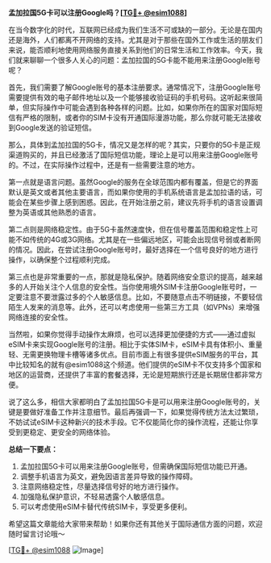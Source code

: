 **孟加拉国5G卡可以注册Google吗？[[TG💪+ @esim1088](https://t.me/s/esim1088)]**

在当今数字化的时代，互联网已经成为我们生活不可或缺的一部分。无论是在国内还是海外，人们都离不开网络的支持。尤其是对于那些在国外工作或生活的朋友们来说，能否顺利地使用网络服务直接关系到他们的日常生活和工作效率。今天，我们就来聊聊一个很多人关心的问题：孟加拉国的5G卡能不能用来注册Google账号呢？

首先，我们需要了解Google账号的基本注册要求。通常情况下，注册Google账号需要提供有效的电子邮件地址以及一个能够接收验证码的手机号码。这听起来很简单，但实际操作中可能会遇到各种各样的问题。比如，如果你所在的国家对国际短信有严格的限制，或者你的SIM卡没有开通国际漫游功能，那么你就可能无法接收到Google发送的验证短信。

那么，具体到孟加拉国的5G卡，情况又是怎样的呢？其实，只要你的5G卡是正规渠道购买的，并且已经激活了国际短信功能，理论上是可以用来注册Google账号的。不过，在实际操作过程中，还是有一些需要注意的地方。

第一点就是语言问题。虽然Google的服务在全球范围内都有覆盖，但是它的界面默认是英文或者其他主要语言，而如果你使用的手机系统语言是孟加拉语的话，可能会在某些步骤上感到困惑。因此，在开始注册之前，建议先将手机的语言设置调整为英语或其他熟悉的语言。

第二点则是网络稳定性。由于5G卡虽然速度快，但在信号覆盖范围和稳定性上可能不如传统的4G或3G网络。尤其是在一些偏远地区，可能会出现信号弱或者断网的情况。因此，在尝试注册Google账号时，最好选择在一个信号良好的地方进行操作，以确保整个过程顺利完成。

第三点也是非常重要的一点，那就是隐私保护。随着网络安全意识的提高，越来越多的人开始关注个人信息的安全性。当你使用境外SIM卡注册Google账号时，一定要注意不要泄露过多的个人敏感信息。比如，不要随意点击不明链接，不要轻信陌生人发来的消息等。此外，还可以考虑使用一些第三方工具（如VPNs）来增强网络连接的安全性。

当然啦，如果你觉得手动操作太麻烦，也可以选择更加便捷的方式——通过虚拟eSIM卡来实现Google账号的注册。相比于实体SIM卡，eSIM卡具有体积小、重量轻、无需更换物理卡槽等诸多优点。目前市面上有很多提供eSIM服务的平台，其中比较知名的就有@esim1088这个频道。他们提供的eSIM卡不仅支持多个国家和地区的运营商，还提供了丰富的套餐选择，无论是短期旅行还是长期居住都非常方便。

说了这么多，相信大家都明白了孟加拉国5G卡是可以用来注册Google账号的，关键是要做好准备工作并注意细节。最后再强调一下，如果觉得传统方法太过繁琐，不妨试试eSIM卡这种新兴的技术手段。它不仅能简化你的操作流程，还能让你享受到更稳定、更安全的网络体验。

**总结一下要点：**
1. 孟加拉国5G卡可以用来注册Google账号，但需确保国际短信功能已开通。
2. 调整手机语言为英文，避免因语言差异导致的操作障碍。
3. 注意网络稳定性，尽量选择信号好的地方进行操作。
4. 加强隐私保护意识，不轻易透露个人敏感信息。
5. 可以考虑使用eSIM卡替代传统SIM卡，享受更多便利。

希望这篇文章能给大家带来帮助！如果你还有其他关于国际通信方面的问题，欢迎随时留言讨论哦～ 

[[TG💪+ @esim1088](https://t.me/s/esim1088) ![Image](https://i.postimg.cc/4NQfJmqS/Snipaste-2025-05-13-00-14-12.png)]
